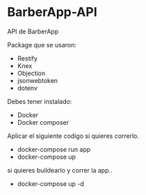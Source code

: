 # BarberApp-API
API de BarberApp

Package que se usaron:
* Restify
* Knex
* Objection
* jsonwebtoken
* dotenv

Debes tener instalado:

* Docker
* Docker composer

Aplicar el siguiente codigo si quieres correrlo.

- docker-compose run app
- docker-compose up

si quieres buildearlo y correr la app..

- docker-compose up -d

[Restify]: <https://github.com/restify/node-restify>
[Knex]: <https://github.com/knex/knex>
[Objection]: <https://github.com/Vincit/objection.js>
[jsonwebtoken]: <https://github.com/auth0/node-jsonwebtoken>
[dotenv]: <https://github.com/motdotla/dotenv>
